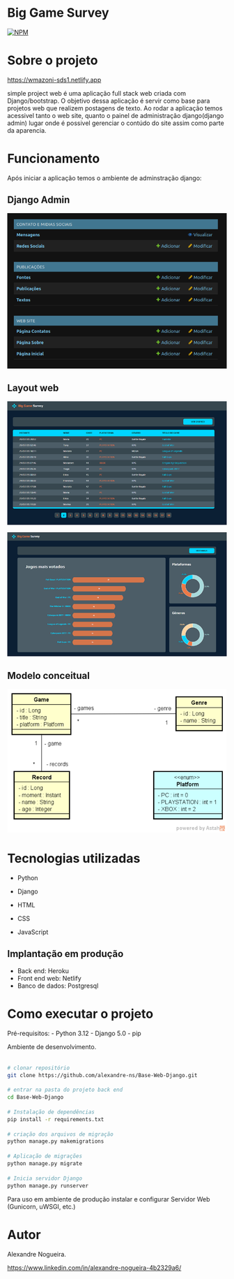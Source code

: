 # Big Game Survey 
[![NPM](https://img.shields.io/npm/l/react)](https://github.com/alexandre-ns/Base-Web-Django/blob/main/LICENSE) 

# Sobre o projeto

https://wmazoni-sds1.netlify.app

simple project web é uma aplicação full stack web criada com Django/bootstrap. O objetivo dessa aplicação é servir como base para projetos web que realizem postagens de texto. Ao rodar a aplicação temos acessivel tanto o web site, quanto o painel de administração django(django admin) lugar onde é possivel gerenciar o contúdo do site assim como parte da aparencia.

# Funcionamento

Após iniciar a aplicação temos o ambiente de adminstração django:




## Django Admin
![admin 1](https://github.com/alexandre-ns/Assets/blob/main/basic_web_blog/admin01.png)

## Layout web
![Web 1](https://github.com/acenelio/assets/raw/main/sds1/web1.png)

![Web 2](https://github.com/acenelio/assets/raw/main/sds1/web2.png)

## Modelo conceitual
![Modelo Conceitual](https://github.com/acenelio/assets/raw/main/sds1/modelo-conceitual.png)

# Tecnologias utilizadas
- Python
- Django

- HTML
- CSS
- JavaScript

## Implantação em produção
- Back end: Heroku
- Front end web: Netlify
- Banco de dados: Postgresql

# Como executar o projeto

Pré-requisitos: 
    - Python 3.12
    - Django 5.0
    - pip

Ambiente de desenvolvimento.
```bash

# clonar repositório
git clone https://github.com/alexandre-ns/Base-Web-Django.git

# entrar na pasta do projeto back end
cd Base-Web-Django

# Instalação de dependências
pip install -r requirements.txt

# criação dos arquivos de migração
python manage.py makemigrations

# Aplicação de migrações
python manage.py migrate

# Inicia servidor Django
python manage.py runserver
```

Para uso em ambiente de produção instalar e configurar Servidor Web (Gunicorn, uWSGI, etc.)

# Autor

Alexandre Nogueira.

https://www.linkedin.com/in/alexandre-nogueira-4b2329a6/